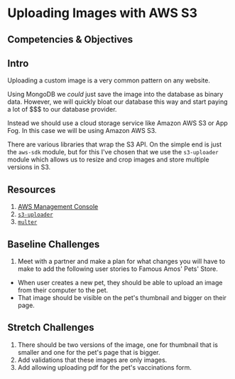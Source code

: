 # Uploading Images with AWS S3

## Competencies & Objectives

## Intro

Uploading a custom image is a very common pattern on any website.

Using MongoDB we *could* just save the image into the database as binary data. However, we will quickly bloat our database this way and start paying a lot of $$$ to our database provider.

Instead we should use a cloud storage service like Amazon AWS S3 or App Fog. In this case we will be using Amazon AWS S3.

There are various libraries that wrap the S3 API. On the simple end is just the `aws-sdk` module, but for this I've chosen that we use the `s3-uploader` module which allows us to resize and crop images and store multiple versions in S3.

## Resources

1. [AWS Management Console](https://aws.amazon.com/console/)
1. [`s3-uploader`](https://www.npmjs.com/package/s3-uploader)
1. [`multer`](https://www.npmjs.com/package/multer)

## Baseline Challenges

1. Meet with a partner and make a plan for what changes you will have to make to add the following user stories to Famous Amos' Pets' Store.
  * When user creates a new pet, they should be able to upload an image from their computer to the pet.
  * That image should be visible on the pet's thumbnail and bigger on their page.

## Stretch Challenges

1. There should be two versions of the image, one for thumbnail that is smaller and one for the pet's page that is bigger.
1. Add validations that these images are only images.
1. Add allowing uploading pdf for the pet's vaccinations form.
